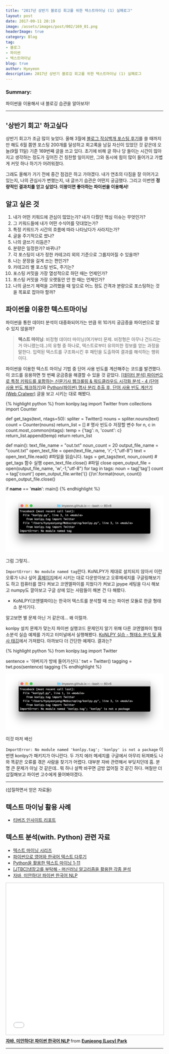 ```yaml
---
title: "2017년 상반기 블로깅 회고를 위한 텍스트마이닝 (1) 실패로그"
layout: post
date: 2017-09-11 20:19
image: /assets/images/post/002/169_01.png
headerImage: true
category: Blog
tag:
- 블로그
- 파이썬
- 텍스트마이닝
blog: true
author: Hyeyeon
description: 2017년 상반기 블로깅 회고를 위한 텍스트마이닝 (1) 실패로그
---
```


### Summary:

파이썬을 이용해서 내 블로깅 습관을 알아보자!

---

## '상반기 회고' 하고싶다

상반기 회고가 조금 많이 늦었다. 올해 3월에 [블로그 작심백개 포스팅 후기](https://imyeonn.github.io/blog/blog/108/)를 쓸 때까지만 해도 6월 쯤엔 포스팅 200개를 달성하고 회고록을 남길 자신이 있었던 것 같은데 오늘(9월 11일) 기준 169번째 글을 쓰고 있다. 초기에 비해 글 하나 당 들이는 시간이 많아지고 생각하는 정도가 깊어진 건 칭찬할 일이지만, 그와 동시에 힘이 많이 들어가고 가볍게 커밋 하나 하기가 어려워졌다.

그래도 올해가 가기 전에 중간 점검은 하고 가야겠다. 내가 연초의 다짐을 잘 이어가고 있는지, 나의 관심사가 변했는지, 내 글쓰기 습관은 어떤지 궁금했다. 그리고 이번엔 **정량적인 결과치를 얻고 싶었다. 이왕이면 좋아하는 파이썬을 이용해서!**

## 알고 싶은 것

1. 내가 어떤 키워드에 관심이 많았는가? 내가 다뤘던 핵심 이슈는 무엇인가?
2. 그 키워드들에 내가 어떤 수식어를 덧대었는가?
3. 특정 키워드가 시간의 흐름에 따라 나타났다가 사라지는가?
4. 글을 주기적으로 썼나?
5. 나의 글쓰기 리듬은?
6. 분량은 일정한가? 바뀌나?
5. 각 포스팅이 내가 정한 카테고리 외의 기준으로 그룹지어질 수 있을까?
6. 나는 문장을 길게 쓰는 편인가?
7. 카테고리 별 포스팅 빈도, 주기는?
8. 포스팅 커밋을 가장 열성적으로 하던 때는 언제인가?
9. 포스팅 커밋을 가장 오랫동안 안 한 때는 언제인가?
10. 나의 글쓰기 체력을 고려했을 때 앞으로 어느 정도 간격과 분량으로 포스팅하는 것을 목표로 잡아야 할까?

## 파이썬을 이용한 텍스트마이닝

파이썬을 통한 데이터 분석이 대중화되어가는 만큼 위 10가지 궁금증을 파이썬으로 알 수 있지 않을까?

> **텍스트 마이닝**: 비정형 데이터 마이닝(여기부터 문제. 비정형은 아무나 건드리는 거 아니랬는데..)의 유형 중 하나로, 텍스트로부터 유의미한 정보를 얻는 과정을 말한다. 입력된 텍스트를 구조화시킨 후 패턴을 도출하여 결과를 해석하는 행위이다.

파이썬을 이용한 텍스트 마이닝 기법 중 단어 사용 빈도를 계산해주는 코드를 발견했다. 이 코드를 응용하면 첫 번째 궁금증을 해결할 수 있을 것 같았다. [[데이터 분석] 파이썬으로 특정 키워드를 포함하는 신문기사 웹크롤링 & 워드클라우드 시각화 분석 - 4 (단어 사용 빈도 체크하기)](http://yoonpunk.tistory.com/7)와 [Python(파이썬) 명사 분리 추출 후, 단어 사용 빈도 계산기(Web Cralwer)](https://m.blog.naver.com/rjs5730/220981013264) 글을 보고 시키는 대로 해봤다.


{% highlight python %}
from konlpy.tag import Twitter
from collections import Counter

def get_tags(text, ntags=50):
    spliter = Twitter()
    nouns = spliter.nouns(text)
    count = Counter(nouns)
    return_list = []  # 명사 빈도수 저장할 변수
    for n, c in count.most_common(ntags):
        temp = {'tag': n, 'count': c}
        return_list.append(temp)
    return return_list


def main():
    text_file_name = "out.txt"
    noun_count = 20
    output_file_name = "count.txt"
    open_text_file = open(text_file_name, 'r',-1,"utf-8")
    text = open_text_file.read() #파일을 읽습니다.
    tags = get_tags(text, noun_count) # get_tags 함수 실행
    open_text_file.close()   #파일 close
    open_output_file = open(output_file_name, 'w',-1,"utf-8")
    for tag in tags:
        noun = tag['tag']
        count = tag['count']
        open_output_file.write('{} {}\n'.format(noun, count))
    open_output_file.close()

if __name__ == '__main__':
    main()
{% endhighlight %}

![pic1](/assets/images/post/002/169_01.png)
<figcaption><class="caption">그럼 그렇지..</figcaption>

`ImportError: No module named tag`란다. KoNLPY가 제대로 설치되지 않아서 이런 오류가 나나 싶어 [홈페이지](http://konlpy.org/ko/v0.4.4/#)에서 시키는 대로 다운받아보고 오류메세지를 구글링해보기도 하고 컴퓨터를 껐다 켜보고 코엔엘파이를 지웠다가 켜보고 jpype 세팅을 다시 해보고 numpy도 깔아보고 구글 상에 있는 사람들이 해본 건 다 해봤다.

* KoNLPY(코엔엘파이)는 한국어 텍스트를 분석할 때 쓰는 파이썬 모듈로 한글 형태소 분석기다.

알고보면 별 문제 아닌 거 같은데... 왜 이럴까.

konlpy 설치 문제가 맞는지 파이썬 실행코드 문제인지 알기 위해 다른 코엔엘파이 형태소분석 실습 예제를 가지고 터미널에서 실행해봤다. [KoNLPY 실습 - 형태소 분석 및 품사 태깅](http://replet.tistory.com/58)에서 가져왔다. 아까보다 더 간단한 예제다. 결과는?

{% highlight python %}
from konlpy.tag import Twitter

sentence = '아버지가 방에 들어가신다.'
twt = Twitter()
tagging = twt.pos(sentence)
tagging
{% endhighlight %}

![pic1](/assets/images/post/002/169_02.png)
<figcaption class="caption">이것 마저 배신</figcaption>

`ImportError: No module named 'konlpy.tag'; 'konlpy' is not a package` 이번엔 konlpy가 패키지가 아니란다. 두 가지 에러 메세지를 구글에서 아무리 뒤져봐도 나와 똑같은 오류를 겪은 사람을 찾기가 어렵다. 대부분 자바 관련해서 부딪치던데 흠. 분명 큰 문제가 아닐 것 같은데.. 뭐 하나 살짝 바꾸면 금방 없어질 것 같긴 하다. 며칠만 더 삽질해보고 파이썬 고수에게 물어봐야겠다.

---

(삽질하면서 얻은 자료들)

## 텍스트 마이닝 활용 사례

* [티버즈 인사이트 리포트](https://www.tibuzz.co.kr/report)

## 텍스트 분석(with. Python) 관련 자료

* [텍스트 마이닝 시리즈](https://brunch.co.kr/@castlefive/)
* [파이썬으로 영어와 한국어 텍스트 다루기](https://www.lucypark.kr/courses/2015-dm/text-mining.html)
* [Python을 활용한 텍스트 마이닝 1-11](http://www.lifebloom.biz/2017/07/04/python%EC%9D%84-%ED%99%9C%EC%9A%A9%ED%95%9C-%ED%85%8D%EC%8A%A4%ED%8A%B8-%EB%A7%88%EC%9D%B4%EB%8B%9D-1-%EB%AA%A8%EB%93%88%EC%84%A4%EC%B9%98/)
* [[JTBC]냉장고를 부탁해 - 머신러닝 알고리즘을 활용한 각종 분석](http://jsideas.net/python/2015/07/07/fridge_please_final.html)
* [자바, 미안하다! 파이썬 한국어 NLP](https://www.slideshare.net/lucypark/py-con-2014-38531830)

<iframe src="//www.slideshare.net/slideshow/embed_code/key/6AZdsFRJOuPnkl" width="595" height="485" frameborder="0" marginwidth="0" marginheight="0" scrolling="no" style="border:1px solid #CCC; border-width:1px; margin-bottom:5px; max-width: 100%;" allowfullscreen> </iframe> <div style="margin-bottom:5px"> <strong> <a href="//www.slideshare.net/lucypark/py-con-2014-38531830" title="자바, 미안하다! 파이썬 한국어 NLP" target="_blank">자바, 미안하다! 파이썬 한국어 NLP</a> </strong> from <strong><a href="https://www.slideshare.net/lucypark" target="_blank">Eunjeong (Lucy) Park</a></strong> </div>


---
